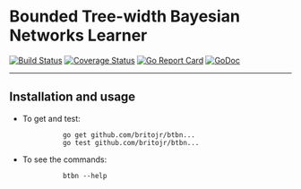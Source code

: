 # Bounded Tree-width Bayesian Networks Learner

[![Build Status](https://travis-ci.org/britojr/btbn.svg?branch=master)](https://travis-ci.org/britojr/btbn)
[![Coverage Status](https://coveralls.io/repos/github/britojr/btbn/badge.svg?branch=master)](https://coveralls.io/github/britojr/btbn?branch=master)
[![Go Report Card](https://goreportcard.com/badge/github.com/britojr/btbn)](https://goreportcard.com/report/github.com/britojr/btbn)
[![GoDoc](https://godoc.org/github.com/britojr/btbn?status.svg)](http://godoc.org/github.com/britojr/btbn)

___

## Installation and usage

* To get and test:

                go get github.com/britojr/btbn...
                go test github.com/britojr/btbn...

* To see the commands:

                btbn --help
